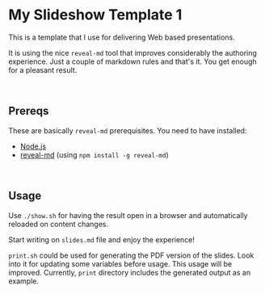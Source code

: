 # My Slideshow Template 1

This is a template that I use for delivering Web based presentations.

It is using the nice `reveal-md` tool that improves considerably the authoring experience. Just a couple of markdown rules and that's it. You get enough for a pleasant result.

<br/>

## Prereqs

These are basically `reveal-md` prerequisites. You need to have installed:

- [Node.js](https://nodejs.org/en/)
- [reveal-md](https://github.com/webpro/reveal-md) (using `npm install -g reveal-md`)

<br/>

## Usage

Use `./show.sh` for having the result open in a browser and automatically reloaded on content changes.

Start writing on `slides.md` file and enjoy the experience!

`print.sh` could be used for generating the PDF version of the slides. Look into it for updating some variables before usage. This usage will be improved. Currently, `print` directory includes the generated output as an example.
